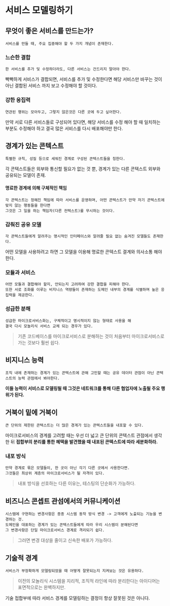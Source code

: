 서비스 모델링하기
================

무엇이 좋은 서비스를 만드는가?
------------------------------

    서비스를 만들 때, 주요 집중해야 할 두 가지 개념이 존재한다.

### 느슨한 결합

    한 서비스를 추가 및 수정하더라도, 다른 서비스는 건드리지 말아야 한다.

빡빡하게 서비스가 결합되면, 서비스를 추가 및 수정한다면 해당 서비스만 바꾸는 것이 아닌 결합된 서비스 까지 보고 수정해야 할 것이다.

### 강한 응집력

    연관된 행위는 모아두고, 그렇지 않은것은 다른 곳에 두고 싶어한다.

만약 서로 다른 서비스들로 구성되어 있다면, 해당 서비스를 수정 해야 할 때 일치하는 부분도 수정해야 하고 결국 많은 서비스를 다시 배포해야만 한다.

경계가 있는 콘텍스트
--------------------
    특별한 규칙, 성질 등으로 세워진 경계로 구성된 콘텍스트들을 칭한다.

각 콘텍스트들은 외부와 통신할 필요가 없는 것 뿐, 경계가 있는 다른 콘텍스트 외부와 공유되는 모델이 존재.

#### 명료한 경계에 의해 구체적인 책임

    각 콘텍스트는 정해진 책임에 따라 서비스를 운영하며, 어떤 콘텍스트가 만약 자기 콘텍스트에 맞지 않는 행동들을 한다면
    그것은 그 일을 하는 책임자(다른 컨텍스트)를 무시하는 것이다.

### 감춰진 공유 모델

    각 콘텍스트들에게 알려주는 명시적인 인터페이스와 알려줄 필요 없는 숨겨진 모델들도 존재한다.

어떤 모델을 사용하려고 하면 그 모델을 이용해 명료한 콘텍스트 결계와 의사소통 해야한다.

### 모듈과 서비스

    어떤 모듈과 결합해야 할지, 안되는지 고려하여 강한 결합을 피해야 한다.
    또한 서로 조화를 이루는 비지니스 역량들이 존재하는 도메인 내부의 경계를 식별하며 높은 응집력을 제공한다.

### 성급한 분해
    성급한 마이크로서비스화는, 구체적이고 명시적이지 않는 형태로 사용을 해
    결국 다시 모놀리식 서비스 교체 되는 경우가 있다.

> 기존 코드베이스를 마이크로서비스로 분해하는 것이 처음부터 마이크로서비스로 가는 것보다 훨씬 쉽다.

비지니스 능력
--------------
    조직 내에 존재하는 경계가 있는 콘텍스트에 관해 고민할 때는 공유 데이터 관점이 아닌 콘텍스트의 능력 관점에서 봐야한다.

**이들 능력이 서비스로 모델링될 때 그것은 네트워크를 통해 다른 협업자에 노출될 주요 행위가 된다.**

거북이 밑에 거북이
-------------------
    큰 단위의 제한된 콘텍스트는 더 많은 경계가 있는 콘텍스트들을 내포할 수 있다.

마이크로서비스의 경계를 고려할 때는 우선 더 넓고 큰 단위의 콘텍스트 관점에서 생각한 뒤
**접합부의 분리를 통한 혜택을 발견했을 때 내포된 콘텍스트에 따라 세분화하라.**

### 내포 방식

    만약 경계로 묶은 모델들이, 한 곳이 아닌 각기 다른 곳에서 사용한다면.
    그것들은 최상위 계층의 마이크로서비스가 될 자격이 있다.

> 내포 방식을 선호하는 다른 이유는, 테스팅의 단순화가 가능하다.

비즈니스 콘셉트 관섬에서의 커뮤니케이션
----------------------------------------

    시스템에 구현하는 변경사항은 종종 시스템 동작 방식 변경 -> 고객에게 노출되는 기능을 변경하는 것.
    도메인을 대표하는 경계가 있는 콘텍스트들에게 따라 우리 시스템이 분해된다면
    그 변경사항은 단일 마이크로서비스 경계로 격리되기 쉽다.

> 그러면 변경 대상을 줄이고 신속한 배포가 가능하다.

기술적 경계
----------

    서비스가 부정확하게 모델링되었을 때 어떻게 잘못되는지 지켜보는 것은 유용하다.

> 이전의 모놀리식 시스템을 지리적, 조직적 라인에 따라 분리한다는 아이디어는 표면적으로는 완벽하지만.

기술 접합부에 따라 서비스 경계를 모델링하는 결정이 항상 잘못된 것은 아니다.
